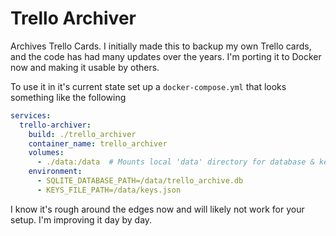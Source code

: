 # Trello Archiver
Archives Trello Cards. I initially made this to backup my own Trello cards, and the code has had many updates over the years. I'm porting it to Docker now and making it usable by others.

To use it in it's current state set up a `docker-compose.yml` that looks something like the following

```yaml
services:
  trello-archiver:
    build: ./trello_archiver
    container_name: trello_archiver
    volumes:
      - ./data:/data  # Mounts local 'data' directory for database & keys.json
    environment:
      - SQLITE_DATABASE_PATH=/data/trello_archive.db
      - KEYS_FILE_PATH=/data/keys.json
```

I know it's rough around the edges now and will likely not work for your setup. I'm improving it day by day.